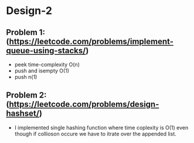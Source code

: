 # Design-2

## Problem 1: (https://leetcode.com/problems/implement-queue-using-stacks/)
- peek time-complexity O(n)
- push and isempty O(1)
- push n(1)

## Problem 2:(https://leetcode.com/problems/design-hashset/)
- I implemented single hashing function where time coplexity is O(1) even though if collioson occure we have to itrate over the appended list.



